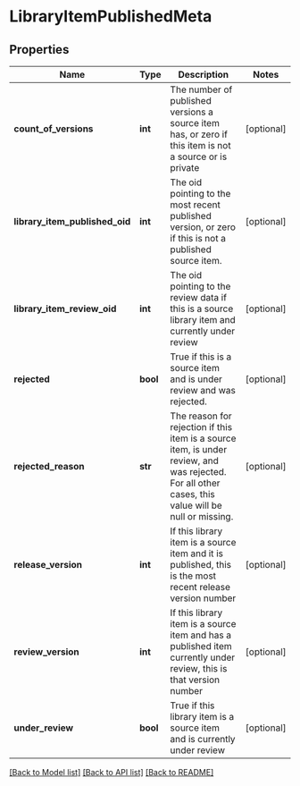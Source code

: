 # LibraryItemPublishedMeta

## Properties
Name | Type | Description | Notes
------------ | ------------- | ------------- | -------------
**count_of_versions** | **int** | The number of published versions a source item has, or zero if this item is not a source or is private | [optional] 
**library_item_published_oid** | **int** | The oid pointing to the most recent published version, or zero if this is not a published source item. | [optional] 
**library_item_review_oid** | **int** | The oid pointing to the review data if this is a source library item and currently under review | [optional] 
**rejected** | **bool** | True if this is a source item and is under review and was rejected. | [optional] 
**rejected_reason** | **str** | The reason for rejection if this item is a source item, is under review, and was rejected.  For all other cases, this value will be null or missing. | [optional] 
**release_version** | **int** | If this library item is a source item and it is published, this is the most recent release version number | [optional] 
**review_version** | **int** | If this library item is a source item and has a published item currently under review, this is that version number | [optional] 
**under_review** | **bool** | True if this library item is a source item and is currently under review | [optional] 

[[Back to Model list]](../README.md#documentation-for-models) [[Back to API list]](../README.md#documentation-for-api-endpoints) [[Back to README]](../README.md)


